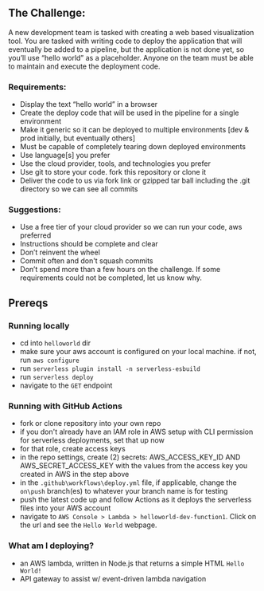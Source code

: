 ## The Challenge:

A new development team is tasked with creating a web based visualization tool. You are tasked with writing code to deploy the application that will eventually be added to a pipeline, but the application is not done yet, so you’ll use “hello world” as a placeholder. Anyone on the team must be able to maintain and execute the deployment code.  

### Requirements:

* Display the text “hello world” in a browser
* Create the deploy code that will be used in the pipeline for a single environment
* Make it generic so it can be deployed to multiple environments [dev & prod initially, but eventually others]
* Must be capable of completely tearing down deployed environments
* Use language[s] you prefer
* Use the cloud provider, tools, and technologies you prefer
* Use git to store your code. fork this repository or clone it
* Deliver the code to us via fork link or gzipped tar ball including the .git directory so we can see all commits

### Suggestions:

* Use a free tier of your cloud provider so we can run your code, aws preferred
* Instructions should be complete and clear
* Don’t reinvent the wheel
* Commit often and don't squash commits
* Don’t spend more than a few hours on the challenge. If some requirements could not be completed, let us know why.

## Prereqs

### Running locally
- cd into `helloworld` dir
- make sure your aws account is configured on your local machine. if not, run `aws configure`
- run `serverless plugin install -n serverless-esbuild`
- run `serverless deploy`
- navigate to the `GET` endpoint

### Running with GitHub Actions
- fork or clone repository into your own repo
- if you don't already have an IAM role in AWS setup with CLI permission for serverless deployments, set that up now
- for that role, create access keys
- in the repo settings, create (2) secrets: AWS_ACCESS_KEY_ID AND AWS_SECRET_ACCESS_KEY with the values from the access key you created in AWS in the step above
- in the `.github\workflows\deploy.yml` file, if applicable, change the `on\push` branch(es) to whatever your branch name is for testing
- push the latest code up and follow Actions as it deploys the serverless files into your AWS account
- navigate to `AWS Console > Lambda > helloworld-dev-function1`. Click on the url and see the `Hello World` webpage.

### What am I deploying?
- an AWS lambda, written in Node.js that returns a simple HTML `Hello World!`
- API gateway to assist w/ event-driven lambda navigation
